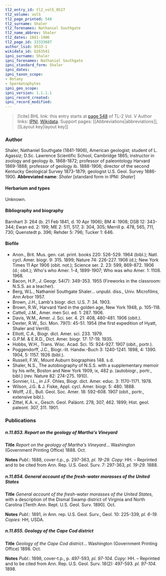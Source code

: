 ```yaml
---
tl2_entry_id: tl2_vol5_0527
tl2_volume: vol5
tl2_page_printed: 548
tl2_surname: Shaler
tl2_forenames: Nathaniel Southgate
tl2_name_abbrev: Shaler
tl2_dates: 1841-1906
tl2_page_id: 33333687
author_lsid: 9533-1
wikidata_id: Q263541
ipni_surname: Shaler
ipni_forenames: Nathaniel Southgate
ipni_standard_form: Shaler
ipni_dates: 
ipni_taxon_scope: 
- Botany
- Spermatophytes
ipni_geo_scope: 
ipni_version: 1.1.1.1
ipni_record_created: 
ipni_record_modified:
---
```


> [!cite] BHL link: this entry starts at [page 548](https://www.biodiversitylibrary.org/page/33333687) of TL-2 Vol. V
> Author links: [IPNI](https://www.ipni.org/a/9533-1), [Wikidata](https://www.wikidata.org/wiki/Q263541). Support pages: [[Abbreviations|abbreviations]], [[Layout key|layout key]]

### Author

Shaler, Nathaniel Southgate (1841-1906), American geologist; student of L. Agassiz; D.Sc. Lawrence Scientific School, Cambridge 1865; instructor in zoology and geology ib. 1868-1872; professor of paleontology Harvard 1869-1888; professor of geology ib. 1888-1906; director of the second Kentucky Geological Survey 1873-1879; geologist U.S. Geol. Survey 1886-1900. 
**Abbreviated name**: *Shaler* \[standard form in IPNI: *Shaler*\]

#### Herbarium and types

Unknown.

#### Bibliography and biography

Barnhart 3: 264 (b. 21 Feb 1841, d. 10 Apr 1906); BM 4: 1908; DSB 12: 343-344; Ewan ed. 2: 199; ME 2: 511, 517, 3: 304, 305; Merrill p. 478, 565, 711, 730; Quenstedt p. 396; Rehder 5: 796; Tucker 1: 646.

#### Biofile

- Anon., Brit. Mus. gen. cat. print. books 220: 526-529. 1964 (bibl.); Natl. cycl. Amer. biogr. 9: 315. 1899; Nature 74: 226-227. 1906 (d.); New York Times 11 Apr 1906 (obit. not.); Science ser. 2. 23: 599, 869-872. 1906 (d.; obit.); Who's who Amer. 1-4, 1899-1907; Who was who Amer. 1: 1108. 1968.
- Bacon, H.P., J. Geogr. 54(7): 349-353. 1955 (Fireworks in the classroom: N.S.S. as a teacher).
- Berg, W.L., Nathaniel Southgate Shaler... unpubl. diss., Univ. Microfilms, Ann Arbor 1957.
- Brown, J.H., Lamb's biogr. dict. U.S. 7: 34. 1903.
- Brown, R.W., Harvard Yard in the golden age, New York 1948, p. 105-118.
- Cattell, J.M., Amer. men Sci. ed. 1: 287. 1906.
- Davis, W.M., Amer. J. Sci. ser. 4. 21: 408, 480-481. 1906 (obit.).
- Dexter, R.W., Sci. Mon. 79(1): 45-51. 1954 (the first expedition of Hyatt, Shaler and Verrill).
- Elliott, C.A., Biogr. dict. Amer. sci. 233. 1979.
- G.P.M. & E.R.D., Dict. Amer. biogr. 17: 17-19. 1935.
- Hobbs, W.H., Trans. Wisc. Acad. Sci. 15: 924-927. 1907 (obit., portr.).
- Poggendorff, J.C., Biogr.-lit. Handw.-Buch 3: 1240-1241. 1898, 4: 1390. 1904, 5: 1157. 1926 (bibl.).
- Russell, F.W., Mount Auburn biographies 148. s.d.
- Shaler, N.S., The autobiography of N.S.S. with a supplementary memoir by his wife, Boston and New York 1909, ix, 482 p. (autobiogr., portr., bibl.) (rev. Nature 82: 274-275. 1910).
- Sonnier, I.L., *in* J.F. Ohles, Biogr. dict. Amer. educ. 3: 1170-1171. 1978.
- Wilson, J.G. & J. Fiske, Appl. cycl. Amer. biogr. 5: 480. 1888.
- Wolff, J.E., Bull. Geol. Soc. Amer. 18: 592-608. 1907 (obit., portr., extensive bibl.).
- Zittel, K.A. v., Gesch. Geol. Paläont. 278, 307, 462. 1899; Hist. geol. paleont. 307, 311. 1901.

### Publications

##### n.11.853. Report on the geology of Martha's Vineyard

**Title**
*Report on the geology of Martha's Vineyard*... Washington (Government Printing Office) 1888. Oct.

**Notes**
*Publ*.: 1888, cover-t.p., p. 297-363, *pl. 19-29. Copy*: HH. – Reprinted and to be cited from Ann. Rep. U.S. Geol. Surv. 7: 297-363, *pl. 19-29.* 1888.

##### n.11.854. General account of the fresh-water morasses of the United States

**Title**
*General account of the fresh-water morasses of the United States*, with a description of the Dismal Swamp district of Virginia and North Carolina \[Tenth Ann. Rept. U.S. Geol. Surv. 1890\]. Oct.

**Notes**
*Publ*.: 1891, *in* Ann. rep. U.S. Geol. Surv., Geol. 10: 225-339, *pl. 6-19. Copies*: HH, USDA.

##### n.11.855. Geology of the Cape Cod district

**Title**
*Geology of the Cape Cod district*... Washington (Government Printing Office) 1898. Oct.

**Notes**
*Publ*.: 1898, cover-t.p., p. 497-593, *pl. 97-104. Copy*: HH. – Reprinted and to be cited from Ann. Rep. U.S. Geol. Surv. 18(2): 497-593. *pl. 97-104.* 1898.

